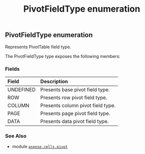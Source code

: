 ﻿---
title: PivotFieldType enumeration
second_title: Aspose.Cells for Python via .NET API References
description: 
type: docs
weight: 300
url: /aspose.cells.pivot/pivotfieldtype/
is_root: false
---

## PivotFieldType enumeration

Represents PivotTable field type.



The PivotFieldType type exposes the following members:

### Fields
| Field | Description |
| :- | :- |
| UNDEFINED | Presents base pivot field type. |
| ROW | Presents row pivot field type. |
| COLUMN | Presents column pivot field type. |
| PAGE | Presents page pivot field type. |
| DATA | Presents data pivot field type. |



### See Also
* module [`aspose.cells.pivot`](..)
